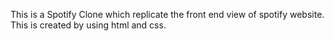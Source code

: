 This is a Spotify Clone which replicate the front end view of spotify website. This is created by using html and css.
